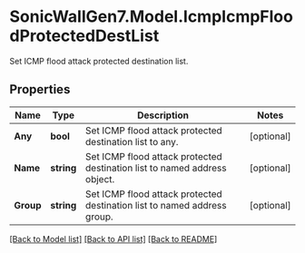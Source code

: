 # SonicWallGen7.Model.IcmpIcmpFloodProtectedDestList
Set ICMP flood attack protected destination list.

## Properties

Name | Type | Description | Notes
------------ | ------------- | ------------- | -------------
**Any** | **bool** | Set ICMP flood attack protected destination list to any. | [optional] 
**Name** | **string** | Set ICMP flood attack protected destination list to named address object. | [optional] 
**Group** | **string** | Set ICMP flood attack protected destination list to named address group. | [optional] 

[[Back to Model list]](../README.md#documentation-for-models) [[Back to API list]](../README.md#documentation-for-api-endpoints) [[Back to README]](../README.md)

